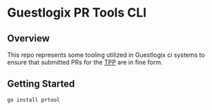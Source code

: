 # Guestlogix PR Tools CLI

## Overview

This repo represents some tooling utilized in Guestlogix ci systems to ensure that submitted PRs for the [TPP](Guestlogix/guest) are in fine form.

## Getting Started

`go install prtool`